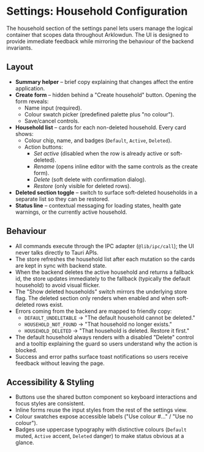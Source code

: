 # Settings: Household Configuration

The household section of the settings panel lets users manage the logical
container that scopes data throughout Arklowdun. The UI is designed to provide
immediate feedback while mirroring the behaviour of the backend invariants.

## Layout

- **Summary helper** – brief copy explaining that changes affect the entire
  application.
- **Create form** – hidden behind a "Create household" button. Opening the form
  reveals:
  - Name input (required).
  - Colour swatch picker (predefined palette plus "no colour").
  - Save/cancel controls.
- **Household list** – cards for each non-deleted household. Every card shows:
  - Colour chip, name, and badges (`Default`, `Active`, `Deleted`).
  - Action buttons:
    - *Set active* (disabled when the row is already active or soft-deleted).
    - *Rename* (opens inline editor with the same controls as the create form).
    - *Delete* (soft delete with confirmation dialog).
    - *Restore* (only visible for deleted rows).
- **Deleted section toggle** – switch to surface soft-deleted households in a
  separate list so they can be restored.
- **Status line** – contextual messaging for loading states, health gate
  warnings, or the currently active household.

## Behaviour

- All commands execute through the IPC adapter (`@lib/ipc/call`); the UI never
  talks directly to Tauri APIs.
- The store refreshes the household list after each mutation so the cards are
  kept in sync with backend state.
- When the backend deletes the active household and returns a fallback id, the
  store updates immediately to the fallback (typically the default household) to
  avoid visual flicker.
- The "Show deleted households" switch mirrors the underlying store flag. The
  deleted section only renders when enabled and when soft-deleted rows exist.
- Errors coming from the backend are mapped to friendly copy:
  - `DEFAULT_UNDELETABLE` → "The default household cannot be deleted."
  - `HOUSEHOLD_NOT_FOUND` → "That household no longer exists."
  - `HOUSEHOLD_DELETED` → "That household is deleted. Restore it first."
- The default household always renders with a disabled "Delete" control and a
  tooltip explaining the guard so users understand why the action is blocked.
- Success and error paths surface toast notifications so users receive feedback
  without leaving the page.

## Accessibility & Styling

- Buttons use the shared button component so keyboard interactions and focus
  styles are consistent.
- Inline forms reuse the input styles from the rest of the settings view.
- Colour swatches expose accessible labels ("Use colour #…" / "Use no colour").
- Badges use uppercase typography with distinctive colours (`Default` muted,
  `Active` accent, `Deleted` danger) to make status obvious at a glance.
